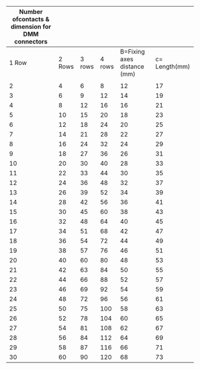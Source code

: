 |Number ofcontacts & dimension for DMM connectors|      |      |      |                           |             |
|------------------------------------------------|------|------|------|---------------------------|-------------|
|1 Row                                           |2 Rows|3 rows|4 rows|B=Fixing axes distance (mm)|c= Length(mm)|
|                                                |      |      |      |                           |             |
|2                                               |4     |6     |8     |12                         |17           |
|3                                               |6     |9     |12    |14                         |19           |
|4                                               |8     |12    |16    |16                         |21           |
|5                                               |10    |15    |20    |18                         |23           |
|6                                               |12    |18    |24    |20                         |25           |
|7                                               |14    |21    |28    |22                         |27           |
|8                                               |16    |24    |32    |24                         |29           |
|9                                               |18    |27    |36    |26                         |31           |
|10                                              |20    |30    |40    |28                         |33           |
|11                                              |22    |33    |44    |30                         |35           |
|12                                              |24    |36    |48    |32                         |37           |
|13                                              |26    |39    |52    |34                         |39           |
|14                                              |28    |42    |56    |36                         |41           |
|15                                              |30    |45    |60    |38                         |43           |
|16                                              |32    |48    |64    |40                         |45           |
|17                                              |34    |51    |68    |42                         |47           |
|18                                              |36    |54    |72    |44                         |49           |
|19                                              |38    |57    |76    |46                         |51           |
|20                                              |40    |60    |80    |48                         |53           |
|21                                              |42    |63    |84    |50                         |55           |
|22                                              |44    |66    |88    |52                         |57           |
|23                                              |46    |69    |92    |54                         |59           |
|24                                              |48    |72    |96    |56                         |61           |
|25                                              |50    |75    |100   |58                         |63           |
|26                                              |52    |78    |104   |60                         |65           |
|27                                              |54    |81    |108   |62                         |67           |
|28                                              |56    |84    |112   |64                         |69           |
|29                                              |58    |87    |116   |66                         |71           |
|30                                              |60    |90    |120   |68                         |73           |
